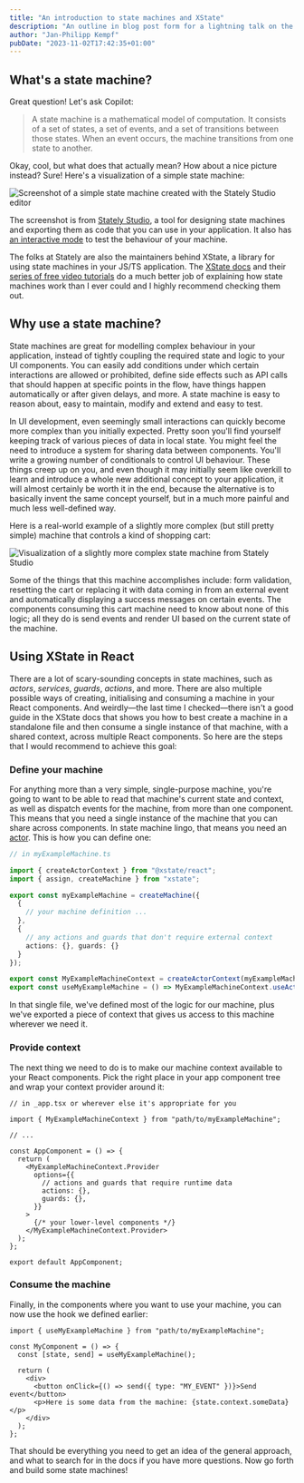 ```yaml
---
title: "An introduction to state machines and XState"
description: "An outline in blog post form for a lightning talk on the same topic"
author: "Jan-Philipp Kempf"
pubDate: "2023-11-02T17:42:35+01:00"
---
```


## What's a state machine?

Great question! Let's ask Copilot:

> A state machine is a mathematical model of computation. It consists of a set of states, a set of events, and a set of transitions between those states. When an event occurs, the machine transitions from one state to another.

Okay, cool, but what does that actually mean? How about a nice picture instead? Sure! Here's a visualization of a simple state machine:

![Screenshot of a simple state machine created with the Stately Studio editor](/mc-tech-tips/images/intro-state-machines-xstate/state-machine.png)

The screenshot is from [Stately Studio](https://stately.ai/studio), a tool for designing state machines and exporting them as code that you can use in your application. It also has [an interactive mode](https://stately.ai/registry/editor/0042094c-f8ef-4299-a8ca-a8129b6defb5?machineId=0ce50a28-7299-4a6e-8545-a025d635be86&mode=Simulate) to test the behaviour of your machine.

The folks at Stately are also the maintainers behind XState, a library for using state machines in your JS/TS application. The [XState docs](https://stately.ai/docs/xstate) and their [series of free video tutorials](https://www.youtube.com/playlist?list=PLvWgkXBB3dd4I_l-djWVU2UGPyBgKfnTQ) do a much better job of explaining how state machines work than I ever could and I highly recommend checking them out.

## Why use a state machine?

State machines are great for modelling complex behaviour in your application, instead of tightly coupling the required state and logic to your UI components. You can easily add conditions under which certain interactions are allowed or prohibited, define side effects such as API calls that should happen at specific points in the flow, have things happen automatically or after given delays, and more. A state machine is easy to reason about, easy to maintain, modify and extend and easy to test.

In UI development, even seemingly small interactions can quickly become more complex than you initially expected. Pretty soon you'll find yourself keeping track of various pieces of data in local state. You might feel the need to introduce a system for sharing data between components. You'll write a growing number of conditionals to control UI behaviour. These things creep up on you, and even though it may initially seem like overkill to learn and introduce a whole new additional concept to your application, it will almost certainly be worth it in the end, because the alternative is to basically invent the same concept yourself, but in a much more painful and much less well-defined way.

Here is a real-world example of a slightly more complex (but still pretty simple) machine that controls a kind of shopping cart:

![Visualization of a slightly more complex state machine from Stately Studio](/mc-tech-tips/images/intro-state-machines-xstate/cart-machine.png)

Some of the things that this machine accomplishes include: form validation, resetting the cart or replacing it with data coming in from an external event and automatically displaying a success messages on certain events. The components consuming this cart machine need to know about none of this logic; all they do is send events and render UI based on the current state of the machine.

## Using XState in React

There are a lot of scary-sounding concepts in state machines, such as _actors_, _services_, _guards_, _actions_, and more. There are also multiple possible ways of creating, initialising and consuming a machine in your React components. And weirdly—the last time I checked—there isn't a good guide in the XState docs that shows you how to best create a machine in a standalone file and then consume a single instance of that machine, with a shared context, across multiple React components. So here are the steps that I would recommend to achieve this goal:

### Define your machine

For anything more than a very simple, single-purpose machine, you're going to want to be able to read that machine's current state and context, as well as dispatch events for the machine, from more than one component. This means that you need a single instance of the machine that you can share across components. In state machine lingo, that means you need an [actor](https://stately.ai/docs/actors). This is how you can define one:

```ts
// in myExampleMachine.ts

import { createActorContext } from "@xstate/react";
import { assign, createMachine } from "xstate";

export const myExampleMachine = createMachine({
  {
    // your machine definition ...
  },
  {
    // any actions and guards that don't require external context
    actions: {}, guards: {}
  }
});

export const MyExampleMachineContext = createActorContext(myExampleMachine);
export const useMyExampleMachine = () => MyExampleMachineContext.useActor();
```

In that single file, we've defined most of the logic for our machine, plus we've exported a piece of context that gives us access to this machine wherever we need it.

### Provide context

The next thing we need to do is to make our machine context available to your React components. Pick the right place in your app component tree and wrap your context provider around it:

```tsx
// in _app.tsx or wherever else it's appropriate for you

import { MyExampleMachineContext } from "path/to/myExampleMachine";

// ...

const AppComponent = () => {
  return (
    <MyExampleMachineContext.Provider
      options={{
        // actions and guards that require runtime data
        actions: {},
        guards: {},
      }}
    >
      {/* your lower-level components */}
    </MyExampleMachineContext.Provider>
  );
};

export default AppComponent;
```

### Consume the machine

Finally, in the components where you want to use your machine, you can now use the hook we defined earlier:

```tsx
import { useMyExampleMachine } from "path/to/myExampleMachine";

const MyComponent = () => {
  const [state, send] = useMyExampleMachine();

  return (
    <div>
      <button onClick={() => send({ type: "MY_EVENT" })}>Send event</button>
      <p>Here is some data from the machine: {state.context.someData}</p>
    </div>
  );
};
```

That should be everything you need to get an idea of the general approach, and what to search for in the docs if you have more questions. Now go forth and build some state machines!
